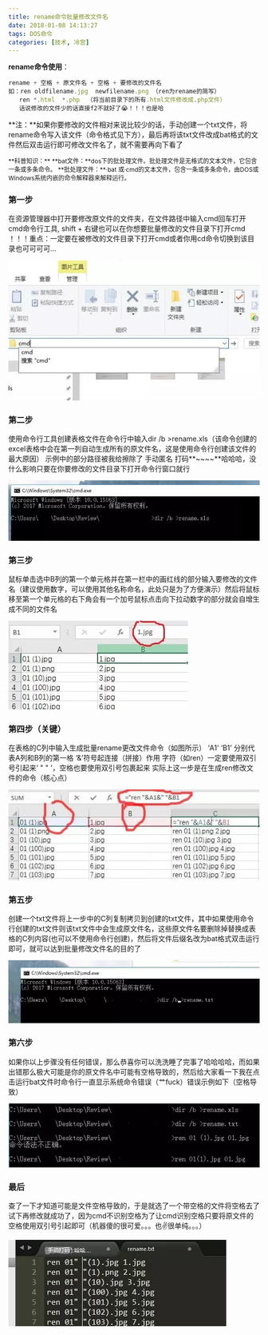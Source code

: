```yaml
---
title: rename命令批量修改文件名
date: 2018-01-08 14:13:27
tags: DOS命令
categories: [技术, 冷宫]
---
```


  **rename命令使用**：

```javascript
rename + 空格 + 原文件名 + 空格 + 要修改的文件名
如：ren oldfilename.jpg  newfilename.png （ren为rename的简写）
   ren *.html  *.php  （将当前目录下的所有.html文件修改成.php文件）
   话说修改的文件少的话直接f2不就好了😭！！！也是哈
```

**注：**如果你要修改的文件相对来说比较少的话，手动创建一个txt文件，将rename命令写入该文件（命令格式见下方），最后再将该txt文件改成bat格式的文件然后双击运行即可修改文件名了，就不需要再向下看了

<p style='font-size: 12px;'>
**科普知识：**
**bat文件：**dos下的批处理文件。批处理文件是无格式的文本文件，它包含一条或多条命令。
**批处理文件：**·bat 或·cmd的文本文件，包含一条或多条命令，由DOS或Windows系统内嵌的命令解释器来解释运行。
</p>

### 第一步

在资源管理器中打开要修改原文件的文件夹，在文件路径中输入cmd回车打开cmd命令行工具, shift + 右键也可以在你想要批量修改的文件目录下打开cmd
！！！重点：一定要在被修改的文件目录下打开cmd或者你用cd命令切换到该目录也可可可可...

![img](/images/modifyFile/cmd.webp)

### **第二步**

  使用命令行工具创建表格文件在命令行中输入dir /b >rename.xls（该命令创建的excel表格中会在第一列自动生成所有的原文件名，这是使用命令行创建该文件的最大原因）
  示例中的部分路径被我给擦除了     手动匿名 打码**~~~~**哈哈哈，没什么影响只要在你要修改的文件目录下打开命令行窗口就行

![img](/images/modifyFile/xls.webp)

### 第三步

  鼠标单击选中B列的第一个单元格并在第一栏中的画红线的部分输入要修改的文件名（建议使用数字，可以使用其他名称命名，此处只是为了方便演示）然后将鼠标移至第一个单元格的右下角会有一个加号鼠标点击向下拉动数字的部分就会自增生成不同的文件名

![img](/images/modifyFile/modify.webp)

### 第四步（关键）

  在表格的C列中输入生成批量rename更改文件命令（如图所示）  ‘A1’ ‘B1’  分别代表A列和B列的第一格    ‘&’符号起连接（拼接）作用    字符（如ren）一定要使用双引号引起来‘ " " ’，空格也要使用双引号包裹起来
  实际上这一步是在生成ren修改文件的命令（核心点）

![img](/images/modifyFile/core.webp)

### 第五步

  创建一个txt文件将上一步中的C列复制拷贝到创建的txt文件，其中如果使用命令行创建的txt文件则该txt文件中会生成原文件名，这些原文件名要删除掉替换成表格的C列内容(也可以不使用命令行创建)，然后将文件后缀名改为bat格式双击运行即可，就可以达到批量修改文件名的目的了

![img](/images/modifyFile/txt.webp)

### 第六步

  如果你以上步骤没有任何错误，那么恭喜你可以洗洗睡了完事了哈哈哈哈，而如果出错那么极大可能是你的原文件名中可能有空格导致的，然后给大家看一下我在点击运行bat文件时命令行一直显示系统命令错误（艹fuck）错误示例如下（空格导致）

![img](/images/modifyFile/error.webp)

### 最后

  查了一下才知道可能是文件空格导致的，于是就选了一个带空格的文件将空格去了试下再修改就成功了，因为cmd不识别空格为了让cmd识别空格只要将原文件的空格使用双引号引起即可（机器傻的很可爱。。。也✌很单纯。。。）

![img](/images/modifyFile/end.webp)